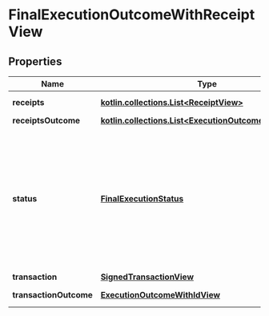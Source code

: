 
# FinalExecutionOutcomeWithReceiptView

## Properties
| Name | Type | Description | Notes |
| ------------ | ------------- | ------------- | ------------- |
| **receipts** | [**kotlin.collections.List&lt;ReceiptView&gt;**](ReceiptView.md) | Receipts generated from the transaction |  |
| **receiptsOutcome** | [**kotlin.collections.List&lt;ExecutionOutcomeWithIdView&gt;**](ExecutionOutcomeWithIdView.md) | The execution outcome of receipts. |  |
| **status** | [**FinalExecutionStatus**](FinalExecutionStatus.md) | Execution status defined by chain.rs:get_final_transaction_result FinalExecutionStatus::NotStarted - the tx is not converted to the receipt yet FinalExecutionStatus::Started - we have at least 1 receipt, but the first leaf receipt_id (using dfs) hasn&#39;t finished the execution FinalExecutionStatus::Failure - the result of the first leaf receipt_id FinalExecutionStatus::SuccessValue - the result of the first leaf receipt_id |  |
| **transaction** | [**SignedTransactionView**](SignedTransactionView.md) | Signed Transaction |  |
| **transactionOutcome** | [**ExecutionOutcomeWithIdView**](ExecutionOutcomeWithIdView.md) | The execution outcome of the signed transaction. |  |



